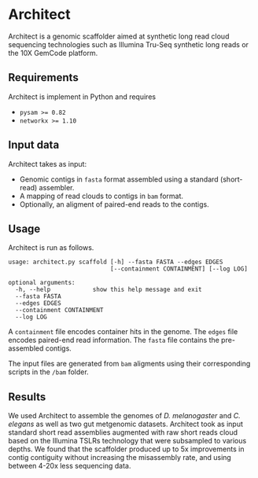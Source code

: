 Architect
=========

Architect is a genomic scaffolder aimed at synthetic long read cloud sequencing technologies
such as Illumina Tru-Seq synthetic long reads or the 10X GemCode platform.

## Requirements

Architect is implement in Python and requires

* `pysam >= 0.82`
* `networkx >= 1.10`

## Input data

Architect takes as input:
* Genomic contigs in `fasta` format assembled using a standard (short-read) assembler.
* A mapping of read clouds to contigs in `bam` format.
* Optionally, an aligment of paired-end reads to the contigs.

## Usage

Architect is run as follows.

```
usage: architect.py scaffold [-h] --fasta FASTA --edges EDGES
                             [--containment CONTAINMENT] [--log LOG]

optional arguments:
  -h, --help            show this help message and exit
  --fasta FASTA
  --edges EDGES
  --containment CONTAINMENT
  --log LOG
```

A `containment` file encodes container hits in the genome. The `edges` file encodes paired-end read information. The `fasta` file contains the pre-assembled contigs.

The input files are generated from `bam` aligments using their corresponding scripts in the `/bam` folder.

## Results

We used Architect to assemble the genomes of *D. melanogaster* and *C. elegans* as well as two gut metgenomic datasets.
Architect took as input standard short read assemblies augmented with raw short reads cloud based on the Illumina TSLRs technology that were subsampled to various depths.
We found that the scaffolder produced up to 5x improvements in contig contiguity without increasing the misassembly rate, and using between 4-20x less sequencing data.
